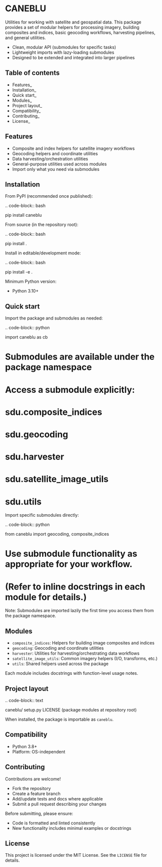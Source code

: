 CANEBLU
============

Utilities for working with satellite and geospatial data. This package provides a set of modular helpers for processing imagery, building composites and indices, basic geocoding workflows, harvesting pipelines, and general utilities.

- Clean, modular API (submodules for specific tasks)
- Lightweight imports with lazy-loading submodules
- Designed to be extended and integrated into larger pipelines


Table of contents
-----------------

- Features_
- Installation_
- Quick start_
- Modules_
- Project layout_
- Compatibility_
- Contributing_
- License_


Features
--------

- Composite and index helpers for satellite imagery workflows
- Geocoding helpers and coordinate utilities
- Data harvesting/orchestration utilities
- General-purpose utilities used across modules
- Import only what you need via submodules


Installation
------------

From PyPI (recommended once published):

.. code-block:: bash

   pip install caneblu

From source (in the repository root):

.. code-block:: bash

   pip install .

Install in editable/development mode:

.. code-block:: bash

   pip install -e .

Minimum Python version:

- Python 3.10+


Quick start
-----------

Import the package and submodules as needed:

.. code-block:: python

   import caneblu as cb

   # Submodules are available under the package namespace
   # Access a submodule explicitly:
   # sdu.composite_indices
   # sdu.geocoding
   # sdu.harvester
   # sdu.satellite_image_utils
   # sdu.utils

Import specific submodules directly:

.. code-block:: python

   from caneblu import geocoding, composite_indices

   # Use submodule functionality as appropriate for your workflow.
   # (Refer to inline docstrings in each module for details.)

Note: Submodules are imported lazily the first time you access them from the package namespace.


Modules
-------

- ``composite_indices``: Helpers for building image composites and indices
- ``geocoding``: Geocoding and coordinate utilities
- ``harvester``: Utilities for harvesting/orchestrating data workflows
- ``satellite_image_utils``: Common imagery helpers (I/O, transforms, etc.)
- ``utils``: Shared helpers used across the package

Each module includes docstrings with function-level usage notes.


Project layout
--------------

.. code-block:: text

   caneblu/
     setup.py
     LICENSE
     (package modules at repository root)

When installed, the package is importable as ``caneblu``.


Compatibility
-------------

- Python 3.8+
- Platform: OS-independent


Contributing
------------

Contributions are welcome!

- Fork the repository
- Create a feature branch
- Add/update tests and docs where applicable
- Submit a pull request describing your changes

Before submitting, please ensure:

- Code is formatted and linted consistently
- New functionality includes minimal examples or docstrings


License
-------

This project is licensed under the MIT License. See the ``LICENSE`` file for details.
